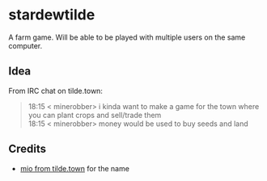 # stardewtilde #

A farm game. Will be able to be played with multiple users on the same computer.

## Idea ##

From IRC chat on tilde.town:

>18:15 < minerobber> i kinda want to make a game for the town where you can plant crops and sell/trade them  
>18:15 < minerobber> money would be used to buy seeds and land

## Credits ##

- [mio from tilde.town](//tilde.town/~mio) for the name

